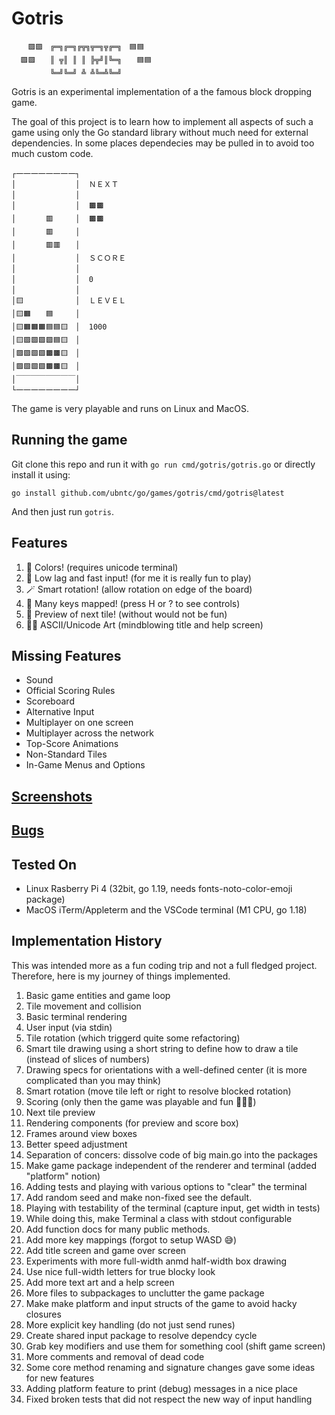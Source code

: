# Gotris
```
  　🟪🟪　╔═╗╔═╗╔╦╗╦═╗╦╔═╗　🟦🟦　　
  🟪🟪　　║ ╦║ ║ ║ ╠╦╝║╚═╗　　🟦🟦　
  　　　　╚═╝╚═╝ ╩ ╩╚═╩╚═╝　　　　　
```
Gotris is an experimental implementation of a the famous block dropping game.

The goal of this project is to learn how to implement all aspects of such a game
using only the Go standard library without much need for external dependencies.
In some places dependecies may be pulled in to avoid too much custom code.

```
┌一一一一一一一一┐
│　　　　　　　　│  ＮＥＸＴ
│　　　　　　　　│
│　　　　　　　　│  🟫🟫　　
│　　　　🟥　　　│  🟫🟫　　
│　　　　🟥　　　│
│　　　　🟥🟥　　│
│　　　　　　　　│  ＳＣＯＲＥ
│　　　　　　　　│
│　　　　　　　　│  0
│　　　　　　　　│
│🟨　　　　　　　│  ＬＥＶＥＬ
│🟨🟧　　🟦　　　│
│🟨🟧🟧🟧🟦🟦🟨　│  1000
│🟨🟪🟩🟩🟩🟦🟨　│
│🟪🟪🟩🟩🟫🟫🟨　│
│🟪🟩🟩🟩🟫🟫🟨　│
│￣￣￣￣￣￣￣￣│
└一一一一一一一一┘
```

The game is very playable and runs on Linux and MacOS.

## Running the game

Git clone this repo and run it with `go run cmd/gotris/gotris.go` or directly install it using:
```
go install github.com/ubntc/go/games/gotris/cmd/gotris@latest
```
And then just run `gotris`.

## Features

 1. 🌈 Colors! (requires unicode terminal)
 2. 🚀 Low lag and fast input! (for me it is really fun to play)
 3. 🪄 Smart rotation! (allow rotation on edge of the board)
 4. 🔢 Many keys mapped! (press H or ? to see controls)
 5. 🫣 Preview of next tile! (without would not be fun)
 6. 👨‍🎨 ASCII/Unicode Art (mindblowing title and help screen)

## Missing Features

* Sound
* Official Scoring Rules
* Scoreboard
* Alternative Input
* Multiplayer on one screen
* Multiplayer across the network
* Top-Score Animations
* Non-Standard Tiles
* In-Game Menus and Options

## [Screenshots](Screenshots.md)

## [Bugs](Bugs.md)

## Tested On

* Linux Rasberry Pi 4 (32bit, go 1.19, needs fonts-noto-color-emoji package)
* MacOS iTerm/Appleterm and the VSCode terminal (M1 CPU, go 1.18)

## Implementation History

This was intended more as a fun coding trip and not a full fledged project.
Therefore, here is my journey of things implemented.

  1. Basic game entities and game loop
  1. Tile movement and collision
  1. Basic terminal rendering
  1. User input (via stdin)
  1. Tile rotation (which triggerd quite some refactoring)
  1. Smart tile drawing using a short string to define how to draw a tile (instead of slices of numbers)
  1. Drawing specs for orientations with a well-defined center (it is more complicated than you may think)
  1. Smart rotation (move tile left or right to resolve blocked rotation)
  1. Scoring (only then the game was playable and fun 🥳🎊🎉)
  1. Next tile preview
  1. Rendering components (for preview and score box)
  1. Frames around view boxes
  1. Better speed adjustment
  1. Separation of concers: dissolve code of big main.go into the packages
  1. Make game package independent of the renderer and terminal (added "platform" notion)
  1. Adding tests and playing with various options to "clear" the terminal
  1. Add random seed and make non-fixed see the default.
  1. Playing with testability of the terminal (capture input, get width in tests)
  1. While doing this, make Terminal a class with stdout configurable
  1. Add function docs for many public methods.
  1. Add more key mappings (forgot to setup WASD 😅)
  1. Add title screen and game over screen
  1. Experiments with more full-width anmd half-width box drawing
  1. Use nice full-width letters for true blocky look
  1. Add more text art and a help screen
  1. More files to subpackages to unclutter the game package
  1. Make make platform and input structs of the game to avoid hacky closures
  1. More explicit key handling (do not just send runes)
  1. Create shared input package to resolve dependcy cycle
  1. Grab key modifiers and use them for something cool (shift game screen)
  1. More comments and removal of dead code
  1. Some core method renaming and signature changes gave some ideas for new features
  1. Adding platform feature to print (debug) messages in a nice place
  1. Fixed broken tests that did not respect the new way of input handling
